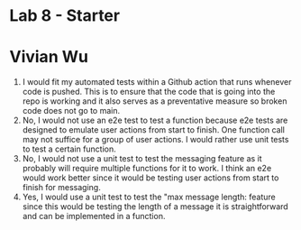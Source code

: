 # Lab 8 - Starter
# Vivian Wu
1. I would fit my automated tests within a Github action that runs whenever code is pushed. This is to ensure that the code that is going into the repo is working and it also serves as a preventative measure so broken code does not go to main. 
2. No, I would not use an e2e test to test a function because e2e tests are designed to emulate user actions from start to finish. One function call may not suffice for a group of user actions. I would rather use unit tests to test a certain function.
3. No, I would not use a unit test to test the messaging feature as it probably will require multiple functions for it to work. I think an e2e would work better since it would be testing user actions from start to finish for messaging.
4. Yes, I would use a unit test to test the "max message length: feature since this would be testing the length of a message it is straightforward and can be implemented in a function.